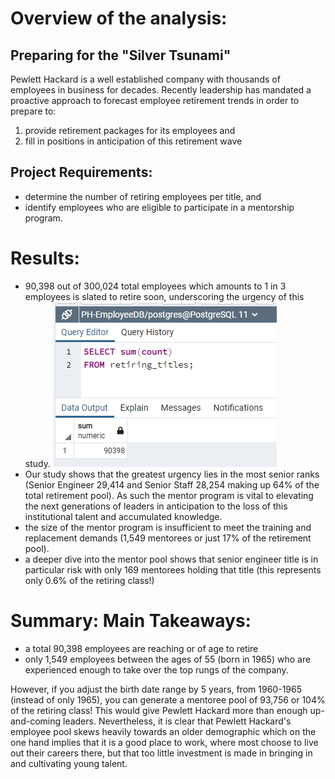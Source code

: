 # Overview of the analysis: 
## Preparing for the "Silver Tsunami"

Pewlett Hackard is a well established company with thousands of employees in business for decades.  Recently leadership has mandated a proactive approach to forecast employee retirement trends in order to prepare to:
1.  provide retirement packages for its employees and
2.  fill in positions in anticipation of this retirement wave

## Project Requirements:
 * determine the number of retiring employees per title, and 
 * identify employees who are eligible to participate in a mentorship program. 

# Results: 
* 90,398 out of 300,024 total employees which amounts to 1 in 3 employees is slated to retire soon, underscoring the urgency of this study.
![retiring_count](https://github.com/cortesh/Pewlett-Hackard-Analysis/blob/main/Analysis%20Projects%20Folder/Pewlett-Hackard%20Analysis%20Folder/retiring_count.PNG)
* Our study shows that the greatest urgency lies in the most senior ranks (Senior Engineer 29,414 and Senior Staff 28,254 making up 64% of the total retirement pool).  As such the mentor program is vital to elevating the next generations of leaders in anticipation to the loss of this institutional talent and accumulated knowledge.
* the size of the mentor program is insufficient to meet the training and replacement demands (1,549 mentorees or just 17% of the retirement pool).
* a deeper dive into the mentor pool shows that senior engineer title is in particular risk with only 169 mentorees holding that title (this represents only 0.6% of the retiring class!)

# Summary: Main Takeaways:

* a total 90,398 employees are reaching or of age to retire
* only 1,549 employees between the ages of 55 (born in 1965) who are experienced enough to take over the top rungs of the company.

However, if you adjust the birth date range by 5 years, from 1960-1965 (instead of only 1965), you can generate a mentoree pool of 93,756 or 104% of the retiring class!  This would give Pewlett Hackard more than enough up-and-coming leaders.  Nevertheless, it is clear that Pewlett Hackard's employee pool skews heavily towards an older demographic which on the one hand implies that it is a good place to work, where most choose to live out their careers there, but that too little investment is made in bringing in and cultivating young talent.
